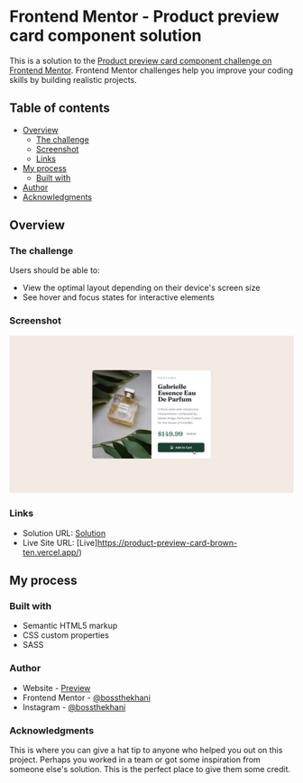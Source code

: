 # Frontend Mentor - Product preview card component solution

This is a solution to the [Product preview card component challenge on Frontend Mentor](https://www.frontendmentor.io/challenges/product-preview-card-component-GO7UmttRfa). Frontend Mentor challenges help you improve your coding skills by building realistic projects. 

## Table of contents

- [Overview](#overview)
  - [The challenge](#the-challenge)
  - [Screenshot](#screenshot)
  - [Links](#links)
- [My process](#my-process)
  - [Built with](#built-with)
- [Author](#author)
- [Acknowledgments](#acknowledgments)

## Overview

### The challenge

Users should be able to:

- View the optimal layout depending on their device's screen size
- See hover and focus states for interactive elements

### Screenshot

![](./design/active-states.jpg)

### Links

- Solution URL: [Solution](https://github.com/bossthekhani/product_preview_card)
- Live Site URL: [Live]https://product-preview-card-brown-ten.vercel.app/)

## My process

### Built with

- Semantic HTML5 markup
- CSS custom properties
- SASS

### Author

- Website - [Preview](https://product-preview-card-brown-ten.vercel.app/)
- Frontend Mentor - [@bossthekhani](https://www.frontendmentor.io/profile/bossthekhani)
- Instagram - [@bossthekhani](https://www.twitter.com/bossthekhani)

### Acknowledgments

This is where you can give a hat tip to anyone who helped you out on this project. Perhaps you worked in a team or got some inspiration from someone else's solution. This is the perfect place to give them some credit.
